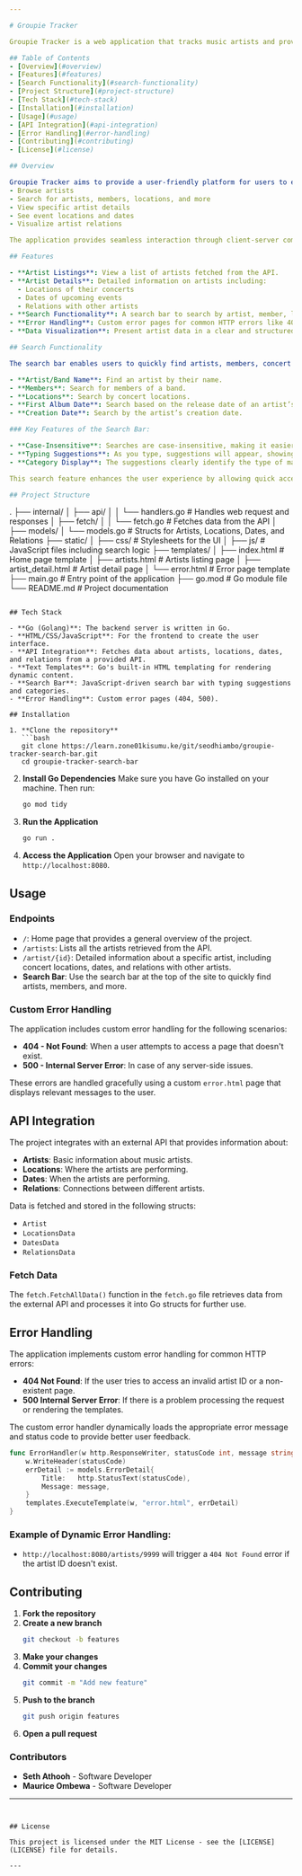 ```yaml
---

# Groupie Tracker

Groupie Tracker is a web application that tracks music artists and provides detailed information about their concerts, locations, and relations with other artists. The app allows users to browse a list of artists, view details about a specific artist, and explore data related to their tours.

## Table of Contents
- [Overview](#overview)
- [Features](#features)
- [Search Functionality](#search-functionality)
- [Project Structure](#project-structure)
- [Tech Stack](#tech-stack)
- [Installation](#installation)
- [Usage](#usage)
- [API Integration](#api-integration)
- [Error Handling](#error-handling)
- [Contributing](#contributing)
- [License](#license)

## Overview

Groupie Tracker aims to provide a user-friendly platform for users to explore information about music artists, their concert locations, and their relationships with other artists. The project integrates an API that serves data related to artists and their events. The primary focus is to allow users to:
- Browse artists
- Search for artists, members, locations, and more
- View specific artist details
- See event locations and dates
- Visualize artist relations

The application provides seamless interaction through client-server communication and ensures error handling for a smooth user experience.

## Features

- **Artist Listings**: View a list of artists fetched from the API.
- **Artist Details**: Detailed information on artists including:
  - Locations of their concerts
  - Dates of upcoming events
  - Relations with other artists
- **Search Functionality**: A search bar to search by artist, member, location, or other attributes.
- **Error Handling**: Custom error pages for common HTTP errors like 404 and 500.
- **Data Visualization**: Present artist data in a clear and structured format.

## Search Functionality

The search bar enables users to quickly find artists, members, concert locations, and more. The search feature handles the following cases:

- **Artist/Band Name**: Find an artist by their name.
- **Members**: Search for members of a band.
- **Locations**: Search by concert locations.
- **First Album Date**: Search based on the release date of an artist’s first album.
- **Creation Date**: Search by the artist’s creation date.

### Key Features of the Search Bar:

- **Case-Insensitive**: Searches are case-insensitive, making it easier to find results regardless of input case.
- **Typing Suggestions**: As you type, suggestions will appear, showing possible matches from multiple categories (artist, member, location, etc.).
- **Category Display**: The suggestions clearly identify the type of match (e.g., member or artist). For example, typing "phil" could show `Phil Collins - member` and `Phil Collins - artist/band`.

This search feature enhances the user experience by allowing quick access to detailed artist information.

## Project Structure

```
.
├── internal/
│   ├── api/
│   │   └── handlers.go       # Handles web request and responses
│   ├── fetch/
│   │   └── fetch.go          # Fetches data from the API
│   ├── models/
│       └── models.go         # Structs for Artists, Locations, Dates, and Relations
├── static/
│   ├── css/                  # Stylesheets for the UI
│   ├── js/                   # JavaScript files including search logic
├── templates/
│   ├── index.html            # Home page template
│   ├── artists.html          # Artists listing page
│   ├── artist_detail.html    # Artist detail page
│   └── error.html            # Error page template
├── main.go                   # Entry point of the application
├── go.mod                    # Go module file
└── README.md                 # Project documentation
```

## Tech Stack

- **Go (Golang)**: The backend server is written in Go.
- **HTML/CSS/JavaScript**: For the frontend to create the user interface.
- **API Integration**: Fetches data about artists, locations, dates, and relations from a provided API.
- **Text Templates**: Go's built-in HTML templating for rendering dynamic content.
- **Search Bar**: JavaScript-driven search bar with typing suggestions and categories.
- **Error Handling**: Custom error pages (404, 500).

## Installation

1. **Clone the repository**
   ```bash
   git clone https://learn.zone01kisumu.ke/git/seodhiambo/groupie-tracker-search-bar.git
   cd groupie-tracker-search-bar
   ```

2. **Install Go Dependencies**
   Make sure you have Go installed on your machine. Then run:
   ```bash
   go mod tidy
   ```

3. **Run the Application**
   ```bash
   go run .
   ```

4. **Access the Application**
   Open your browser and navigate to `http://localhost:8080`.

## Usage

### Endpoints

- `/`: Home page that provides a general overview of the project.
- `/artists`: Lists all the artists retrieved from the API.
- `/artist/{id}`: Detailed information about a specific artist, including concert locations, dates, and relations with other artists.
- **Search Bar**: Use the search bar at the top of the site to quickly find artists, members, and more.

### Custom Error Handling
The application includes custom error handling for the following scenarios:
- **404 - Not Found**: When a user attempts to access a page that doesn't exist.
- **500 - Internal Server Error**: In case of any server-side issues.

These errors are handled gracefully using a custom `error.html` page that displays relevant messages to the user.

## API Integration

The project integrates with an external API that provides information about:
- **Artists**: Basic information about music artists.
- **Locations**: Where the artists are performing.
- **Dates**: When the artists are performing.
- **Relations**: Connections between different artists.

Data is fetched and stored in the following structs:
- `Artist`
- `LocationsData`
- `DatesData`
- `RelationsData`

### Fetch Data

The `fetch.FetchAllData()` function in the `fetch.go` file retrieves data from the external API and processes it into Go structs for further use.

## Error Handling

The application implements custom error handling for common HTTP errors:

- **404 Not Found**: If the user tries to access an invalid artist ID or a non-existent page.
- **500 Internal Server Error**: If there is a problem processing the request or rendering the templates.

The custom error handler dynamically loads the appropriate error message and status code to provide better user feedback.

```go
func ErrorHandler(w http.ResponseWriter, statusCode int, message string) {
    w.WriteHeader(statusCode)
    errDetail := models.ErrorDetail{
        Title:   http.StatusText(statusCode),
        Message: message,
    }
    templates.ExecuteTemplate(w, "error.html", errDetail)
}
```

### Example of Dynamic Error Handling:
- `http://localhost:8080/artists/9999` will trigger a `404 Not Found` error if the artist ID doesn't exist.

## Contributing

1. **Fork the repository**
2. **Create a new branch**
   ```bash
   git checkout -b features
   ```
3. **Make your changes**
4. **Commit your changes**
   ```bash
   git commit -m "Add new feature"
   ```
5. **Push to the branch**
   ```bash
   git push origin features
   ```
6. **Open a pull request**

### **Contributors**

- **Seth Athooh** - Software Developer
- **Maurice Ombewa** - Software Developer

---
```


## License

This project is licensed under the MIT License - see the [LICENSE](LICENSE) file for details.

---
